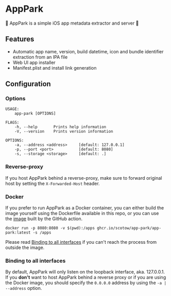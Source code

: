 # AppPark

📱 AppPark is a simple iOS app metadata extractor and server 📱

## Features

- Automatic app name, version, build datetime, icon and bundle identifier extraction from an IPA file
- Web UI app installer
- Manifest.plist and install link generation

## Configuration

### Options

```
USAGE:
    app-park [OPTIONS]

FLAGS:
    -h, --help       Prints help information
    -V, --version    Prints version information

OPTIONS:
    -a, --address <address>     [default: 127.0.0.1]
    -p, --port <port>           [default: 8080]
    -s, --storage <storage>     [default: .]
```

### Reverse-proxy

If you host AppPark behind a reverse-proxy, make sure to forward original host by setting the `X-Forwarded-Host` header.

### Docker

If you prefer to run AppPark as a Docker container, you can either build the image yourself using the Dockerfile available in this repo, or you can use the [image](https://github.com/scotow/app-park/pkgs/container/app-park%2Fapp-park) built by the GitHub action.

```
docker run -p 8080:8080 -v $(pwd):/apps ghcr.io/scotow/app-park/app-park:latest -s /apps
```

Please read [Binding to all interfaces](#binding-to-all-interfaces) if you can't reach the process from outside the image.

### Binding to all interfaces

By default, AppPark will only listen on the loopback interface, aka. 127.0.0.1. If you **don't** want to host AppPark behind a reverse proxy or if you are using the Docker image, you should specify the `0.0.0.0` address by using the `-a | --address` option.